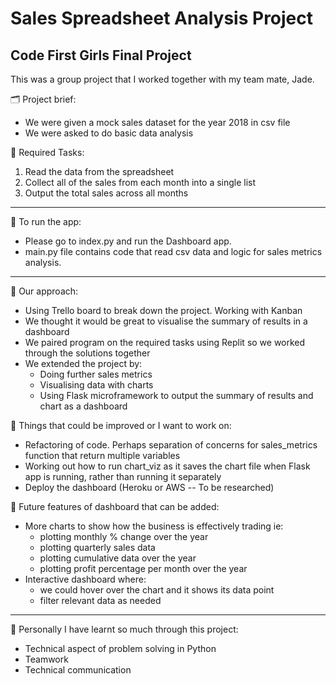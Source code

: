 # Sales Spreadsheet Analysis Project
## Code First Girls Final Project 

This was a group project that I worked together with my team mate, Jade.

🗂 Project brief:
- We were given a mock sales dataset for the year 2018 in csv file 
- We were asked to do basic data analysis

📌 Required Tasks:
1. Read the data from the spreadsheet
2. Collect all of the sales from each month into a single list
3. Output the total sales across all months

---

🐍 To run the app:

- Please go to index.py and run the Dashboard app. 
- main.py file contains code that read csv data and logic for sales metrics analysis.
---
🎯 Our approach:
- Using Trello board to break down the project. Working with Kanban
- We thought it would be great to visualise the summary of results in a dashboard
- We paired program on the required tasks using Replit so we worked through the solutions together
- We extended the project by:
  - Doing further sales metrics 
  - Visualising data with charts 
  - Using Flask microframework to output the summary of results and chart as a dashboard
    
📝 Things that could be improved or I want to work on:
- Refactoring of code. Perhaps separation of concerns for sales_metrics function that return multiple variables
- Working out how to run chart_viz as it saves the chart file when Flask app is running, rather than running it separately
- Deploy the dashboard (Heroku or AWS -- To be researched)

🚀 Future features of dashboard that can be added:
- More charts to show how the business is effectively trading ie: 
    - plotting monthly % change over the year
    - plotting quarterly sales data
    - plotting cumulative data over the year
    - plotting profit percentage per month over the year
- Interactive dashboard where:
  - we could hover over the chart and it shows its data point
  - filter relevant data as needed
  

---

💫 Personally I have learnt so much through this project:
- Technical aspect of problem solving in Python
- Teamwork
- Technical communication
